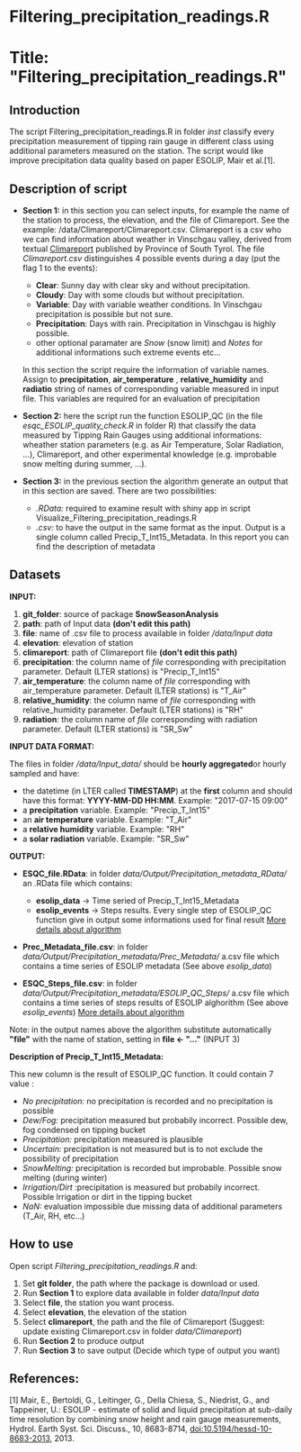 Filtering\_precipitation\_readings.R
================

Title: "Filtering\_precipitation\_readings.R"
=============================================

Introduction
------------

The script Filtering\_precipitation\_readings.R in folder *inst* classify every precipitation measurement of tipping rain gauge in different class using additional parameters measured on the station. The script would like improve precipitation data quality based on paper ESOLIP, Mair et al.\[1\].

Description of script
---------------------

-   **Section 1:** in this section you can select inputs, for example the name of the station to process, the elevation, and the file of Climareport. See the example: /data/Climareport/Climareport.csv. Climareport is a csv who we can find information about weather in Vinschgau valley, derived from textual [Climareport](http://weather.provinz.bz.it/publications.asp) published by Province of South Tyrol. The file *Climareport.csv* distinguishes 4 possible events during a day (put the flag 1 to the events):
    -   **Clear**: Sunny day with clear sky and without precipitation.
    -   **Cloudy**: Day with some clouds but without precipitation.
    -   **Variable**: Day with variable weather conditions. In Vinschgau precipitation is possible but not sure.
    -   **Precipitation**: Days with rain. Precipitation in Vinschgau is highly possible.
    -   other optional paramater are *Snow* (snow limit) and *Notes* for additional informations such extreme events etc...

    In this section the script require the information of variable names. Assign to **precipitation**, **air\_temperature** , **relative\_humidity** and **radiatio** string of names of corresponding variable measured in input file. This variables are required for an evaluation of precipitation

-   **Section 2:** here the script run the function ESOLIP\_QC (in the file *esqc\_ESOLIP\_quality\_check.R* in folder R) that classify the data measured by Tipping Rain Gauges using additional informations: wheather station parameters (e.g. as Air Temperature, Solar Radiation, ...), Climareport, and other experimental knowledge (e.g. improbable snow melting during summer, ...).

-   **Section 3:** in the previous section the algorithm generate an output that in this section are saved. There are two possibilities:
    -   *.RData:* required to examine result with shiny app in script Visualize\_Filtering\_precipitation\_readings.R
    -   *.csv:* to have the output in the same format as the input. Output is a single column called Precip\_T\_Int15\_Metadata. In this report you can find the description of metadata

Datasets
--------

**INPUT:**

1.  **git\_folder**: source of package **SnowSeasonAnalysis**
2.  **path**: path of Input data **(don't edit this path)**
3.  **file**: name of .csv file to process available in folder */data/Input data*
4.  **elevation**: elevation of station
5.  **climareport**: path of Climareport file **(don't edit this path)**
6.  **precipitation**: the column name of *file* corresponding with precipitation parameter. Default (LTER stations) is "Precip\_T\_Int15"
7.  **air\_temperature**: the column name of *file* corresponding with air\_temperature parameter. Default (LTER stations) is "T\_Air"
8.  **relative\_humidity**: the column name of *file* corresponding with relative\_humidity parameter. Default (LTER stations) is "RH"
9.  **radiation**: the column name of *file* corresponding with radiation parameter. Default (LTER stations) is "SR\_Sw"

**INPUT DATA FORMAT:**

The files in folder */data/Input\_data/* should be **hourly aggregated**or hourly sampled and have:

-   the datetime (in LTER called **TIMESTAMP**) at the **first** column and should have this format: **YYYY-MM-DD HH:MM**. Example: "2017-07-15 09:00"
-   a **precipitation** variable. Example: "Precip\_T\_Int15"
-   an **air temperature** variable. Example: "T\_Air"
-   a **relative humidity** variable. Example: "RH"
-   a **solar radiation** variable. Example: "SR\_Sw"

**OUTPUT:**

-   **ESQC\_file.RData**: in folder *data/Output/Precipitation\_metadata\_RData/* an .RData file which contains:
    -   **esolip\_data** -&gt; Time seried of Precip\_T\_Int15\_Metadata
    -   **esolip\_events** -&gt; Steps results. Every single step of ESOLIP\_QC function give in output some informations used for final result [More details about algorithm](https://github.com/EURAC-Ecohydro/SnowSeasonAnalysis/blob/master/vignettes/ESOLIP_QC.Rmd)
-   **Prec\_Metadata\_file.csv**: in folder *data/Output/Precipitation\_metadata/Prec\_Metadata/* a.csv file which contains a time series of ESOLIP metadata (See above *esolip\_data*)

-   **ESQC\_Steps\_file.csv**: in folder *data/Output/Precipitation\_metadata/ESOLIP\_QC\_Steps/* a.csv file which contains a time series of steps results of ESOLIP alghorithm (See above *esolip\_events*) [More details about algorithm](https://github.com/EURAC-Ecohydro/SnowSeasonAnalysis/blob/master/vignettes/ESOLIP_QC.Rmd)

Note: in the output names above the algorithm substitute automatically **"file"** with the name of station, setting in **file &lt;- "..."** (INPUT 3)

**Description of Precip\_T\_Int15\_Metadata:**

This new column is the result of ESOLIP\_QC function. It could contain 7 value :

-   *No precipitation:* no precipitation is recorded and no precipitation is possible
-   *Dew/Fog:* precipitation measured but probabily incorrect. Possible dew, fog condensed on tipping bucket
-   *Precipitation:* precipitation measured is plausible
-   *Uncertain:* precipitation is not measured but is to not exclude the possibility of precipitation
-   *SnowMelting:* precipitation is recorded but improbable. Possible snow melting (during winter)
-   *Irrigation/Dirt* :precipitation is measured but probabily incorrect. Possible Irrigation or dirt in the tipping bucket
-   *NaN:* evaluation impossible due missing data of additional parameters (T\_Air, RH, etc...)

How to use
----------

Open script *Filtering\_precipitation\_readings.R* and:

1.  Set **git folder**, the path where the package is download or used.
2.  Run **Section 1** to explore data available in folder *data/Input data*
3.  Select **file**, the station you want process.
4.  Select **elevation**, the elevation of the station
5.  Select **climareport**, the path and the file of Climareport (Suggest: update existing Climareport.csv in folder *data/Climareport*)
6.  Run **Section 2** to produce output
7.  Run **Section 3** to save output (Decide which type of output you want)

References:
-----------

\[1\] Mair, E., Bertoldi, G., Leitinger, G., Della Chiesa, S., Niedrist, G., and Tappeiner, U.: ESOLIP - estimate of solid and liquid precipitation at sub-daily time resolution by combining snow height and rain gauge measurements, Hydrol. Earth Syst. Sci. Discuss., 10, 8683-8714, <doi:10.5194/hessd-10-8683-2013>, 2013.
